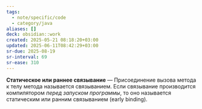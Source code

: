 ```yaml
---
tags:
  - note/specific/code
  - category/java
aliases: []
deck: obsidian::work
created: 2025-05-21 08:18:20+03:00
updated: 2025-06-11T08:42:29+03:00
sr-due: 2025-08-19
sr-interval: 69
sr-ease: 310
---
```


**Статическое или раннее связывание**
—
Присоединение вызова метода к телу метода называется связыванием. Если связывание производится компилятором *перед запуском программы*, то оно называется статическим или ранним связыванием (early binding).
